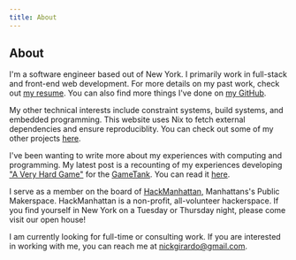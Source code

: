 ```yaml
---
title: About
---
```


## About

I'm a software engineer based out of New York.
I primarily work in full-stack and front-end web development.
For more details on my past work, check out [my resume](./resume.pdf).
You can also find more things I've done on [my GitHub](https://github.com/nickgirardo).

My other technical interests include constraint systems, build systems, and embedded programming.
This website uses Nix to fetch external dependencies and ensure reproduciblity.
You can check out some of my other projects [here](./projects.html).

I've been wanting to write more about my experiences with computing and programming.
My latest post is a recounting of my experiences developing ["A Very Hard Game"](/a-very-hard-game/index.html) for the [GameTank](https://gametank.zone/).
You can read it [here](/posts/avhg-thoughts.html).

I serve as a member on the board of [HackManhattan](https://hackmanhattan.com/), Manhattans's Public Makerspace.
HackManhattan is a non-profit, all-volunteer hackerspace.
If you find yourself in New York on a Tuesday or Thursday night, please come visit our open house!

I am currently looking for full-time or consulting work.
If you are interested in working with me, you can reach me at [nickgirardo@gmail.com](mailto:nickgirardo@gmail.com).
